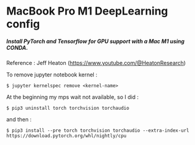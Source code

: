 # MacBook Pro M1 DeepLearning config

##### Install PyTorch and Tensorflow for GPU support with a Mac M1 using CONDA.

Reference : Jeff Heaton (https://www.youtube.com/@HeatonResearch)

To remove jupyter notebook kernel : 

```
$ jupyter kernelspec remove <kernel-name>
```

At the beginning my mps wait not available, so I did : 

```
$ pip3 uninstall torch torchvision torchaudio 
```

and then : 

```
$ pip3 install --pre torch torchvision torchaudio --extra-index-url https://download.pytorch.org/whl/nightly/cpu
```
